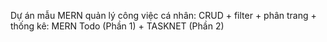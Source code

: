 Dự án mẫu MERN quản lý công việc cá nhân: CRUD + filter + phân trang + thống kê: 
MERN Todo (Phần 1) + TASKNET (Phần 2)
